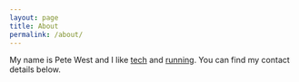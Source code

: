 ```yaml
---
layout: page
title: About
permalink: /about/
---
```


My name is Pete West and I like [tech][] and [running][].  You can find my contact details below.

[tech]: http://tech.petewest.org
[running]: http://run.petewest.org
